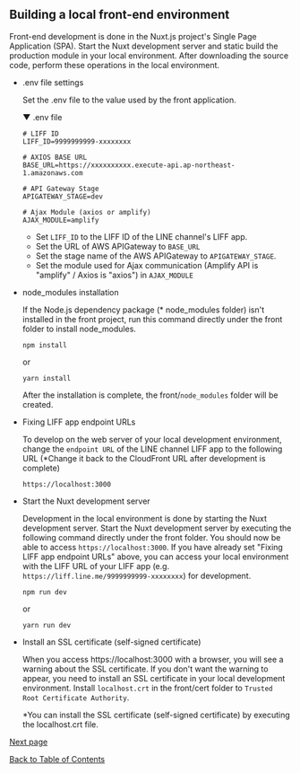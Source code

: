 ## Building a local front-end environment

Front-end development is done in the Nuxt.js project's Single Page Application (SPA). Start the Nuxt development server and static build the production module in your local environment. After downloading the source code, perform these operations in the local environment.

- .env file settings

    Set the .env file to the value used by the front application.

    ▼ .env file
    ````
    # LIFF ID
    LIFF_ID=9999999999-xxxxxxxx

    # AXIOS BASE URL
    BASE_URL=https://xxxxxxxxxx.execute-api.ap-northeast-1.amazonaws.com

    # API Gateway Stage
    APIGATEWAY_STAGE=dev

    # Ajax Module (axios or amplify)
    AJAX_MODULE=amplify
    ````

    - Set `LIFF_ID` to the LIFF ID of the LINE channel's LIFF app.
    - Set the URL of AWS APIGateway to `BASE_URL`
    - Set the stage name of the AWS APIGateway to `APIGATEWAY_STAGE`.
    - Set the module used for Ajax communication (Amplify API is "amplify" / Axios is "axios") in `AJAX_MODULE`

- node_modules installation

    If the Node.js dependency package (* node_modules folder) isn't installed in the front project, run this command directly under the front folder to install node_modules.
    ```
    npm install
    ```
    or
    ```
    yarn install
    ```
    After the installation is complete, the front/`node_modules` folder will be created.

- Fixing LIFF app endpoint URLs

    To develop on the web server of your local development environment, change the `endpoint URL` of the LINE channel LIFF app to the following URL (*Change it back to the CloudFront URL after development is complete)
    ```
    https://localhost:3000
    ```

- Start the Nuxt development server

    Development in the local environment is done by starting the Nuxt development server. Start the Nuxt development server by executing the following command directly under the front folder. You should now be able to access `https://localhost:3000`. If you have already set "Fixing LIFF app endpoint URLs" above, you can access your local environment with the LIFF URL of your LIFF app (e.g. `https://liff.line.me/9999999999-xxxxxxxx`) for development.
    ```
    npm run dev
    ```
    or
    ```
    yarn run dev
    ```

- Install an SSL certificate (self-signed certificate)

    When you access https://localhost:3000 with a browser, you will see a warning about the SSL certificate. If you don't want the warning to appear, you need to install an SSL certificate in your local development environment. Install `localhost.crt` in the front/cert folder to `Trusted Root Certificate Authority`.

    *You can install the SSL certificate (self-signed certificate) by executing the localhost.crt file.

[Next page](test-data-charge.md)  

[Back to Table of Contents](README_en.md)
